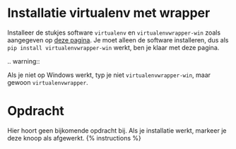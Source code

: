 # Installatie virtualenv met wrapper
Installeer de stukjes software `virtualenv` en `virtualenvwrapper-win` zoals aangegeven op [deze pagina](https://timmyreilly.azurewebsites.net/python-pip-virtualenv-installation-on-windows/). Je moet alleen de software installeren, dus als `pip install virtualenvwrapper-win` werkt, ben je klaar met deze pagina.

.. warning::

   Als je niet op Windows werkt, typ je niet `virtualenvwrapper-win`, maar gewoon `virtualenvwrapper`.

# Opdracht
Hier hoort geen bijkomende opdracht bij. Als je installatie werkt, markeer je deze knoop als afgewerkt.
{% instructions %}
